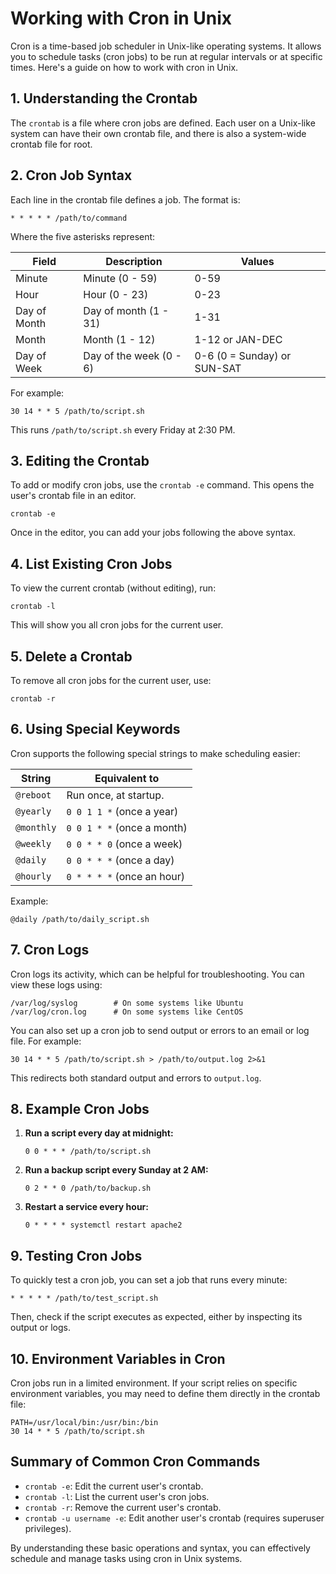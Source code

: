 
# Working with Cron in Unix

Cron is a time-based job scheduler in Unix-like operating systems. It allows you to schedule tasks (cron jobs) to be run at regular intervals or at specific times. Here's a guide on how to work with cron in Unix.

## 1. Understanding the Crontab

The `crontab` is a file where cron jobs are defined. Each user on a Unix-like system can have their own crontab file, and there is also a system-wide crontab file for root.

## 2. Cron Job Syntax

Each line in the crontab file defines a job. The format is:

```
* * * * * /path/to/command
```

Where the five asterisks represent:

| Field         | Description               | Values                       |
|---------------|---------------------------|------------------------------|
| Minute        | Minute (0 - 59)            | 0-59                         |
| Hour          | Hour (0 - 23)              | 0-23                         |
| Day of Month  | Day of month (1 - 31)      | 1-31                         |
| Month         | Month (1 - 12)             | 1-12 or JAN-DEC              |
| Day of Week   | Day of the week (0 - 6)    | 0-6 (0 = Sunday) or SUN-SAT  |

For example:

```
30 14 * * 5 /path/to/script.sh
```

This runs `/path/to/script.sh` every Friday at 2:30 PM.

## 3. Editing the Crontab

To add or modify cron jobs, use the `crontab -e` command. This opens the user's crontab file in an editor.

```
crontab -e
```

Once in the editor, you can add your jobs following the above syntax.

## 4. List Existing Cron Jobs

To view the current crontab (without editing), run:

```
crontab -l
```

This will show you all cron jobs for the current user.

## 5. Delete a Crontab

To remove all cron jobs for the current user, use:

```
crontab -r
```

## 6. Using Special Keywords

Cron supports the following special strings to make scheduling easier:

| String      | Equivalent to |
|-------------|---------------|
| `@reboot`   | Run once, at startup. |
| `@yearly`   | `0 0 1 1 *` (once a year) |
| `@monthly`  | `0 0 1 * *` (once a month) |
| `@weekly`   | `0 0 * * 0` (once a week) |
| `@daily`    | `0 0 * * *` (once a day) |
| `@hourly`   | `0 * * * *` (once an hour) |

Example:

```
@daily /path/to/daily_script.sh
```

## 7. Cron Logs

Cron logs its activity, which can be helpful for troubleshooting. You can view these logs using:

```
/var/log/syslog        # On some systems like Ubuntu
/var/log/cron.log      # On some systems like CentOS
```

You can also set up a cron job to send output or errors to an email or log file. For example:

```
30 14 * * 5 /path/to/script.sh > /path/to/output.log 2>&1
```

This redirects both standard output and errors to `output.log`.

## 8. Example Cron Jobs

1. **Run a script every day at midnight:**

   ```
   0 0 * * * /path/to/script.sh
   ```

2. **Run a backup script every Sunday at 2 AM:**

   ```
   0 2 * * 0 /path/to/backup.sh
   ```

3. **Restart a service every hour:**

   ```
   0 * * * * systemctl restart apache2
   ```

## 9. Testing Cron Jobs

To quickly test a cron job, you can set a job that runs every minute:

```
* * * * * /path/to/test_script.sh
```

Then, check if the script executes as expected, either by inspecting its output or logs.

## 10. Environment Variables in Cron

Cron jobs run in a limited environment. If your script relies on specific environment variables, you may need to define them directly in the crontab file:

```
PATH=/usr/local/bin:/usr/bin:/bin
30 14 * * 5 /path/to/script.sh
```

## Summary of Common Cron Commands

- `crontab -e`: Edit the current user's crontab.
- `crontab -l`: List the current user's cron jobs.
- `crontab -r`: Remove the current user's crontab.
- `crontab -u username -e`: Edit another user's crontab (requires superuser privileges).

By understanding these basic operations and syntax, you can effectively schedule and manage tasks using cron in Unix systems.

